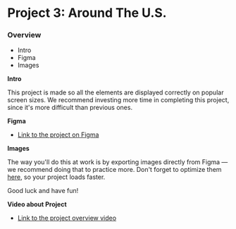 # Project 3: Around The U.S.

### Overview  

* Intro  
* Figma  
* Images
  
**Intro**
  
This project is made so all the elements are displayed correctly on popular screen sizes. We recommend investing more time in completing this project, since it's more difficult than previous ones.  
  
**Figma**  
  
* [Link to the project on Figma](https://www.figma.com/file/ii4xxsJ0ghevUOcssTlHZv/Sprint-3%3A-Around-the-US?node-id=0%3A1)  
  
**Images**  
  
The way you'll do this at work is by exporting images directly from Figma — we recommend doing that to practice more. Don't forget to optimize them [here](https://tinypng.com/), so your project loads faster. 
  
Good luck and have fun!

**Video about Project**

* [Link to the project overview video](https://drive.google.com/file/d/1llxNmw92PSspiee2_Pb_c_XwodIVUY8g/view?usp=drive_link)